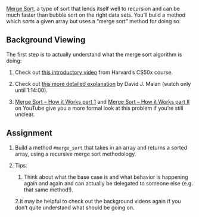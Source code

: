 [Merge Sort](http://en.wikipedia.org/wiki/Merge_sort), a type of sort that lends itself well to recursion and can be much faster than bubble sort on the right data sets. You’ll build a method which sorts a given array but uses a “merge sort” method for doing so.

## Background Viewing
The first step is to actually understand what the merge sort algorithm is doing:

1. Check out [this introductory video](http://www.youtube.com/watch?v=EeQ8pwjQxTM) from Harvard’s CS50x course.

2. Check out [this more detailed explanation](https://www.youtube.com/watch?v=uEbdK2CG_B8&feature=youtu.be&t=1h2m) by David J. Malan (watch only until 1:14:00).

3. [Merge Sort – How it Works part 1](https://www.youtube.com/watch?v=OAsokGNa18k) and [Merge Sort – How it Works part II](http://www.youtube.com/watch?v=nNhpFO9CmPs) on YouTube give you a more formal look at this problem if you’re still unclear.

## Assignment

1. Build a method `#merge_sort` that takes in an array and returns a sorted array, using a recursive merge sort methodology.

2. Tips:
	1. Think about what the base case is and what behavior is happening again and again and can actually be delegated to someone else (e.g. that same method!).

	2.It may be helpful to check out the background videos again if you don’t quite understand what should be going on.